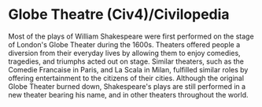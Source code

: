 # Globe Theatre (Civ4)/Civilopedia

Most of the plays of William Shakespeare were first performed on the stage of London's Globe Theater during the 1600s. Theaters offered people a diversion from their everyday lives by allowing them to enjoy comedies, tragedies, and triumphs acted out on stage. Similar theaters, such as the Comedie Francaise in Paris, and La Scala in Milan, fulfilled similar roles by offering entertainment to the citizens of their cities. Although the original Globe Theater burned down, Shakespeare's plays are still performed in a new theater bearing his name, and in other theaters throughout the world.